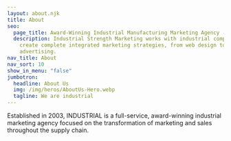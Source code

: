 ```yaml
---
layout: about.njk
title: About
seo:
  page_title: Award-Winning Industrial Manufacturing Marketing Agency - About Us
  description: Industrial Strength Marketing works with industrial companies to
    create complete integrated marketing strategies, from web design to online
    advertising.
nav_title: About
nav_sort: 10
show_in_menu: "false"
jumbotron:
  headline: About Us
  img: /img/heros/AboutUs-Hero.webp
  tagline: We are industrial
---
```

Established in 2003, INDUSTRIAL is a full-service, award-winning industrial marketing agency focused on the transformation of marketing and sales throughout the supply chain.